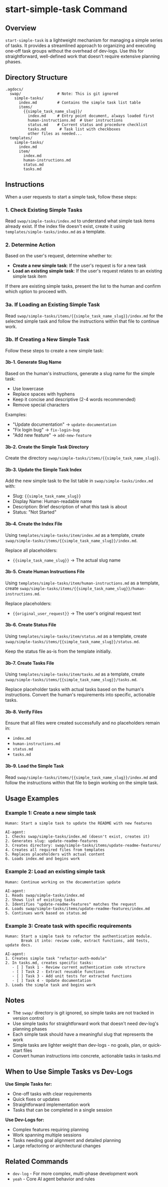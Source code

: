 # start-simple-task Command

## Overview

`start-simple-task` is a lightweight mechanism for managing a simple series of tasks. It provides a streamlined approach to organizing and executing one-off task groups without the overhead of dev-logs. Use this for straightforward, well-defined work that doesn't require extensive planning phases.

## Directory Structure

```
.agdocs/
  swap/                # Note: This is git ignored
    simple-tasks/
      index.md         # Contains the simple task list table
      items/
        {{simple_task_name_slug}}/
          index.md     # Entry point document, always loaded first
          human-instructions.md  # User instructions
          status.md    # Current status and procedure checklist
          tasks.md      # Task list with checkboxes
          other files as needed...
  templates/
    simple-tasks/
      index.md
      item/
        index.md
        human-instructions.md
        status.md
        tasks.md
```

## Instructions

When a user requests to start a simple task, follow these steps:

### 1. Check Existing Simple Tasks

Read `swap/simple-tasks/index.md` to understand what simple task items already exist. If the index file doesn't exist, create it using `templates/simple-tasks/index.md` as a template.

### 2. Determine Action

Based on the user's request, determine whether to:
- **Create a new simple task**: If the user's request is for a new task
- **Load an existing simple task**: If the user's request relates to an existing simple task item

If there are existing simple tasks, present the list to the human and confirm which option to proceed with.

### 3a. If Loading an Existing Simple Task

Read `swap/simple-tasks/items/{{simple_task_name_slug}}/index.md` for the selected simple task and follow the instructions within that file to continue work.

### 3b. If Creating a New Simple Task

Follow these steps to create a new simple task:

#### 3b-1. Generate Slug Name

Based on the human's instructions, generate a slug name for the simple task:
- Use lowercase
- Replace spaces with hyphens
- Keep it concise and descriptive (2-4 words recommended)
- Remove special characters

Examples:
- "Update documentation" → `update-documentation`
- "Fix login bug" → `fix-login-bug`
- "Add new feature" → `add-new-feature`

#### 3b-2. Create the Simple Task Directory

Create the directory `swap/simple-tasks/items/{{simple_task_name_slug}}`.

#### 3b-3. Update the Simple Task Index

Add the new simple task to the list table in `swap/simple-tasks/index.md` with:
- Slug: `{{simple_task_name_slug}}`
- Display Name: Human-readable name
- Description: Brief description of what this task is about
- Status: "Not Started"

#### 3b-4. Create the Index File

Using `templates/simple-tasks/item/index.md` as a template, create `swap/simple-tasks/items/{{simple_task_name_slug}}/index.md`.

Replace all placeholders:
- `{{simple_task_name_slug}}` → The actual slug name

#### 3b-5. Create Human Instructions File

Using `templates/simple-tasks/item/human-instructions.md` as a template, create `swap/simple-tasks/items/{{simple_task_name_slug}}/human-instructions.md`.

Replace placeholders:
- `{{original_user_request}}` → The user's original request text

#### 3b-6. Create Status File

Using `templates/simple-tasks/item/status.md` as a template, create `swap/simple-tasks/items/{{simple_task_name_slug}}/status.md`.

Keep the status file as-is from the template initially.

#### 3b-7. Create Tasks File

Using `templates/simple-tasks/item/tasks.md` as a template, create `swap/simple-tasks/items/{{simple_task_name_slug}}/tasks.md`.

Replace placeholder tasks with actual tasks based on the human's instructions. Convert the human's requirements into specific, actionable tasks.

#### 3b-8. Verify Files

Ensure that all files were created successfully and no placeholders remain in:
- `index.md`
- `human-instructions.md`
- `status.md`
- `tasks.md`

#### 3b-9. Load the Simple Task

Read `swap/simple-tasks/items/{{simple_task_name_slug}}/index.md` and follow the instructions within that file to begin working on the simple task.

## Usage Examples

### Example 1: Create a new simple task

```
Human: Start a simple task to update the README with new features

AI-agent:
1. Checks swap/simple-tasks/index.md (doesn't exist, creates it)
2. Generates slug: update-readme-features
3. Creates directory: swap/simple-tasks/items/update-readme-features/
4. Creates all required files from templates
5. Replaces placeholders with actual content
6. Loads index.md and begins work
```

### Example 2: Load an existing simple task

```
Human: Continue working on the documentation update

AI-agent:
1. Reads swap/simple-tasks/index.md
2. Shows list of existing tasks
3. Identifies "update-readme-features" matches the request
4. Loads swap/simple-tasks/items/update-readme-features/index.md
5. Continues work based on status.md
```

### Example 3: Create task with specific requirements

```
Human: Start a simple task to refactor the authentication module. 
       Break it into: review code, extract functions, add tests, update docs.

AI-agent:
1. Creates simple task "refactor-auth-module"
2. In tasks.md, creates specific tasks:
   - [ ] Task 1 - Review current authentication code structure
   - [ ] Task 2 - Extract reusable functions
   - [ ] Task 3 - Add unit tests for extracted functions
   - [ ] Task 4 - Update documentation
3. Loads the simple task and begins work
```

## Notes

- The `swap/` directory is git ignored, so simple tasks are not tracked in version control
- Use simple tasks for straightforward work that doesn't need dev-log's planning phases
- Each simple task should have a meaningful slug that represents the work
- Simple tasks are lighter weight than dev-logs - no goals, plan, or quick-start files
- Convert human instructions into concrete, actionable tasks in tasks.md

## When to Use Simple Tasks vs Dev-Logs

**Use Simple Tasks for:**
- One-off tasks with clear requirements
- Quick fixes or updates
- Straightforward implementation work
- Tasks that can be completed in a single session

**Use Dev-Logs for:**
- Complex features requiring planning
- Work spanning multiple sessions
- Tasks needing goal alignment and detailed planning
- Large refactoring or architectural changes

## Related Commands

- `dev-log` - For more complex, multi-phase development work
- `yeah` - Core AI agent behavior and rules

